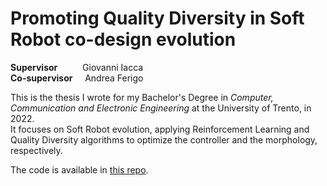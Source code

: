 # Promoting Quality Diversity in Soft Robot co-design evolution

**Supervisor**     &emsp;&emsp;&nbsp; Giovanni Iacca <br>
**Co-supervisor**  &nbsp;&nbsp;&nbsp; Andrea Ferigo <br>

This is the thesis I wrote for my Bachelor's Degree in _Computer, Communication and Electronic Engineering_ at the University of Trento, in 2022. <br>
It focuses on Soft Robot evolution, applying Reinforcement Learning and Quality Diversity algorithms to optimize the controller and the morphology, respectively.

The code is available in [this repo](https://github.com/elisacomposta/soft-robot-evolution.git).

